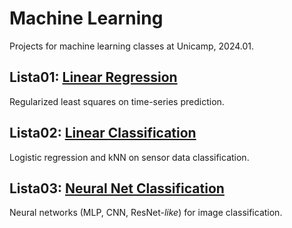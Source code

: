 # Machine Learning
Projects for machine learning classes at Unicamp, 2024.01.

## Lista01: [Linear Regression](Lista01/report/Lista01.pdf)

Regularized least squares on time-series prediction.

## Lista02: [Linear Classification](Lista02/Report/Lista02.pdf)

Logistic regression and kNN on sensor data classification.

## Lista03: [Neural Net Classification](Lista03/Report/Lista03.pdf)

Neural networks (MLP, CNN, ResNet-_like_) for image classification.
